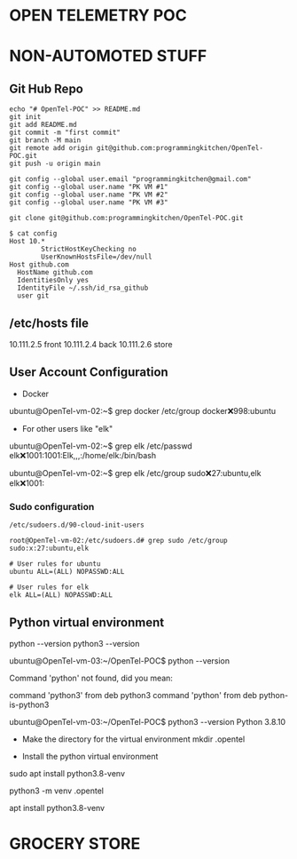 # OPEN TELEMETRY POC


# NON-AUTOMOTED STUFF

## Git Hub Repo

```
echo "# OpenTel-POC" >> README.md
git init
git add README.md
git commit -m "first commit"
git branch -M main
git remote add origin git@github.com:programmingkitchen/OpenTel-POC.git
git push -u origin main

git config --global user.email "programmingkitchen@gmail.com"
git config --global user.name "PK VM #1"
git config --global user.name "PK VM #2"
git config --global user.name "PK VM #3"

git clone git@github.com:programmingkitchen/OpenTel-POC.git

$ cat config
Host 10.*
        StrictHostKeyChecking no
        UserKnownHostsFile=/dev/null
Host github.com
  HostName github.com
  IdentitiesOnly yes
  IdentityFile ~/.ssh/id_rsa_github
  user git
```

## /etc/hosts file

10.111.2.5 front
10.111.2.4 back
10.111.2.6 store 

## User Account Configuration 
 
 - Docker

ubuntu@OpenTel-vm-02:~$ grep docker /etc/group
docker:x:998:ubuntu

- For other users like "elk"

ubuntu@OpenTel-vm-02:~$ grep elk /etc/passwd
elk:x:1001:1001:Elk,,,:/home/elk:/bin/bash

ubuntu@OpenTel-vm-02:~$ grep elk /etc/group
sudo:x:27:ubuntu,elk
elk:x:1001:

### Sudo configuration 

```
/etc/sudoers.d/90-cloud-init-users

root@OpenTel-vm-02:/etc/sudoers.d# grep sudo /etc/group
sudo:x:27:ubuntu,elk

# User rules for ubuntu
ubuntu ALL=(ALL) NOPASSWD:ALL

# User rules for elk 
elk ALL=(ALL) NOPASSWD:ALL
```


## Python virtual environment

python --version 
python3 --version 


ubuntu@OpenTel-vm-03:~/OpenTel-POC$ python --version 

Command 'python' not found, did you mean:

  command 'python3' from deb python3
  command 'python' from deb python-is-python3

ubuntu@OpenTel-vm-03:~/OpenTel-POC$ python3 --version 
Python 3.8.10

- Make the directory for the virtual environment
mkdir .opentel

- Install the python virtual environment

sudo apt install python3.8-venv

python3 -m venv .opentel 

  apt install python3.8-venv




# GROCERY STORE
